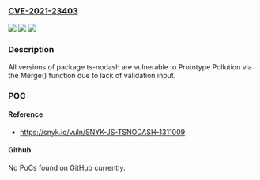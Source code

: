 ### [CVE-2021-23403](https://cve.mitre.org/cgi-bin/cvename.cgi?name=CVE-2021-23403)
![](https://img.shields.io/static/v1?label=Product&message=ts-nodash&color=blue)
![](https://img.shields.io/static/v1?label=Version&message=%3E%3D%200%20&color=brighgreen)
![](https://img.shields.io/static/v1?label=Vulnerability&message=Prototype%20Pollution&color=brighgreen)

### Description

All versions of package ts-nodash are vulnerable to Prototype Pollution via the Merge() function due to lack of validation input.

### POC

#### Reference
- https://snyk.io/vuln/SNYK-JS-TSNODASH-1311009

#### Github
No PoCs found on GitHub currently.

